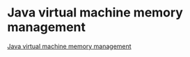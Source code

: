 # Java virtual machine memory management
[Java virtual machine memory management](https://aiwithcloud.com/2022/09/19/java_virtual_machine_memory_management/)